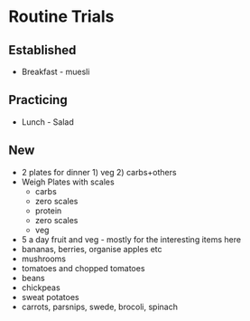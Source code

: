 # Routine Trials

## Established
- Breakfast - muesli

## Practicing
- Lunch - Salad

## New
- 2 plates for dinner 1) veg 2) carbs+others
- Weigh Plates with scales
  - carbs
  - zero scales
  - protein
  - zero scales
  - veg
- 5 a day fruit and veg - mostly for the interesting items here
 - bananas, berries, organise apples etc
 - mushrooms
 - tomatoes and chopped tomatoes
 - beans
 - chickpeas
 - sweat potatoes
 - carrots, parsnips, swede, brocoli, spinach